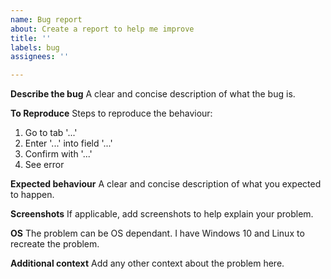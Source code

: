 ```yaml
---
name: Bug report
about: Create a report to help me improve
title: ''
labels: bug
assignees: ''

---
```


**Describe the bug**
A clear and concise description of what the bug is.

**To Reproduce**
Steps to reproduce the behaviour:
1. Go to tab '...'
2. Enter '...' into field '...'
3. Confirm with '...'
4. See error

**Expected behaviour**
A clear and concise description of what you expected to happen.

**Screenshots**
If applicable, add screenshots to help explain your problem.

**OS**
The problem can be OS dependant. I have Windows 10 and Linux to recreate the problem.  

**Additional context**
Add any other context about the problem here.
